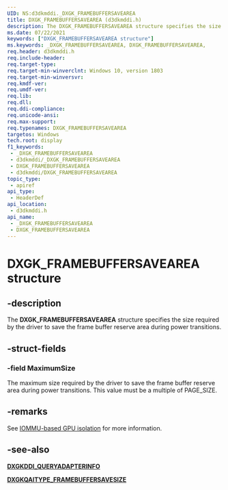 ```yaml
---
UID: NS:d3dkmddi._DXGK_FRAMEBUFFERSAVEAREA
title: DXGK_FRAMEBUFFERSAVEAREA (d3dkmddi.h)
description: The DXGK_FRAMEBUFFERSAVEAREA structure specifies the size required by the driver to save the frame buffer reserve area during power transitions.
ms.date: 07/22/2021
keywords: ["DXGK_FRAMEBUFFERSAVEAREA structure"]
ms.keywords: _DXGK_FRAMEBUFFERSAVEAREA, DXGK_FRAMEBUFFERSAVEAREA,
req.header: d3dkmddi.h
req.include-header: 
req.target-type: 
req.target-min-winverclnt: Windows 10, version 1803
req.target-min-winversvr: 
req.kmdf-ver: 
req.umdf-ver: 
req.lib: 
req.dll: 
req.ddi-compliance: 
req.unicode-ansi: 
req.max-support: 
req.typenames: DXGK_FRAMEBUFFERSAVEAREA
targetos: Windows
tech.root: display
f1_keywords:
 - _DXGK_FRAMEBUFFERSAVEAREA
 - d3dkmddi/_DXGK_FRAMEBUFFERSAVEAREA
 - DXGK_FRAMEBUFFERSAVEAREA
 - d3dkmddi/DXGK_FRAMEBUFFERSAVEAREA
topic_type:
 - apiref
api_type:
 - HeaderDef
api_location:
 - d3dkmddi.h
api_name:
 - _DXGK_FRAMEBUFFERSAVEAREA
 - DXGK_FRAMEBUFFERSAVEAREA
---
```


# DXGK_FRAMEBUFFERSAVEAREA structure

## -description

The **DXGK_FRAMEBUFFERSAVEAREA** structure specifies the size required by the driver to save the frame buffer reserve area during power transitions.

## -struct-fields

### -field MaximumSize

The maximum size required by the driver to save the frame buffer reserve area during power transitions. This value must be a multiple of PAGE_SIZE.

## -remarks

See [IOMMU-based GPU isolation](/windows-hardware/drivers/display/iommu-based-gpu-isolation) for more information.

## -see-also

[**DXGKDDI_QUERYADAPTERINFO**](nc-d3dkmddi-dxgkddi_queryadapterinfo.md)

[**DXGKQAITYPE_FRAMEBUFFERSAVESIZE**](ne-d3dkmddi-_dxgk_queryadapterinfotype.md)
